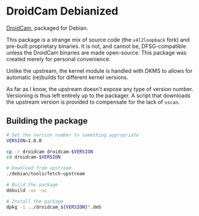 # DroidCam Debianized

[DroidCam](https://www.dev47apps.com/droidcam/), packaged for Debian.

This package is a strange mix of source code (the `v4l2loopback` fork) and
pre-built proprietary binaries. It is not, and cannot be, DFSG-compatible
unless the DroidCam binaries are made open-source. This package was created
merely for personal convenience.

Unlike the upstream, the kernel module is handled with DKMS to allows for
automatic (re)builds for different kernel versions.

As far as I know, the upstream doesn't expose any type of version number.
Versioning is thus left entirely up to the packager. A script that downloads
the upstream version is provided to compensate for the lack of `uscan`.

## Building the package

```sh
# Set the version number to something appropriate
VERSION=1.0.0

cp -r droidcam droidcam-$VERSION
cd droidcam-$VERSION

# Download from upstream
./debian/tools/fetch-upstream

# Build the package
debuild -us -uc

# Install the package
dpkg -i ../droidcam_${VERSION}*.deb
```
